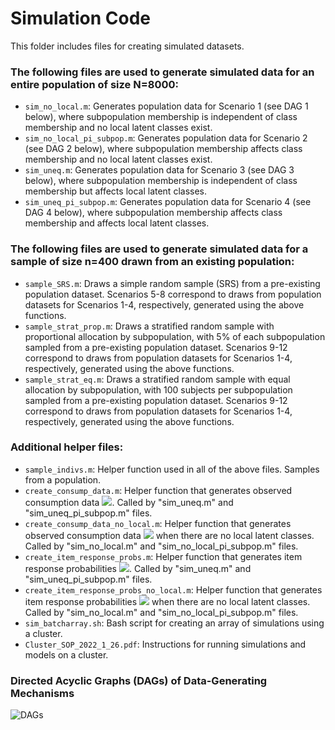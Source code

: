 # Simulation Code
This folder includes files for creating simulated datasets.

### The following files are used to generate simulated data for an entire population of size N=8000:
* `sim_no_local.m`: Generates population data for Scenario 1 (see DAG 1 below), where subpopulation membership is independent of class membership and no local latent classes exist.
* `sim_no_local_pi_subpop.m`: Generates population data for Scenario 2 (see DAG 2 below), where subpopulation membership affects class membership and no local latent classes exist.
* `sim_uneq.m`: Generates population data for Scenario 3 (see DAG 3 below), where subpopulation membership is independent of class membership but affects local latent classes.
* `sim_uneq_pi_subpop.m`: Generates population data for Scenario 4 (see DAG 4 below), where subpopulation membership affects class membership and affects local latent classes.

### The following files are used to generate simulated data for a sample of size n=400 drawn from an existing population:
* `sample_SRS.m`: Draws a simple random sample (SRS) from a pre-existing population dataset. Scenarios 5-8 correspond to draws from population datasets for Scenarios 1-4, respectively, generated using the above functions.
* `sample_strat_prop.m`: Draws a stratified random sample with proportional allocation by subpopulation, with 5% of each subpopulation sampled from a pre-existing population dataset. Scenarios 9-12 correspond to draws from population datasets for Scenarios 1-4, respectively, generated using the above functions.
* `sample_strat_eq.m`: Draws a stratified random sample with equal allocation by subpopulation, with 100 subjects per subpopulation sampled from a pre-existing population dataset. Scenarios 9-12 correspond to draws from population datasets for Scenarios 1-4, respectively, generated using the above functions.

### Additional helper files:
* `sample_indivs.m`: Helper function used in all of the above files. Samples from a population.
* `create_consump_data.m`: Helper function that generates observed consumption data <img src="https://latex.codecogs.com/gif.latex?X" />. Called by "sim_uneq.m" and "sim_uneq_pi_subpop.m" files.
* `create_consump_data_no_local.m`: Helper function that generates observed consumption data <img src="https://latex.codecogs.com/gif.latex?X" /> when there are no local latent classes. Called by "sim_no_local.m" and "sim_no_local_pi_subpop.m" files.
* `create_item_response_probs.m`: Helper function that generates item response probabilities <img src="https://latex.codecogs.com/gif.latex?\theta" />. Called by "sim_uneq.m" and "sim_uneq_pi_subpop.m" files.
* `create_item_response_probs_no_local.m`: Helper function that generates item response probabilities <img src="https://latex.codecogs.com/gif.latex?\theta" /> when there are no local latent classes. Called by "sim_no_local.m" and "sim_no_local_pi_subpop.m" files.
* `sim_batcharray.sh`: Bash script for creating an array of simulations using a cluster.
* `Cluster_SOP_2022_1_26.pdf`: Instructions for running simulations and models on a cluster.

### Directed Acyclic Graphs (DAGs) of Data-Generating Mechanisms
![DAGs](https://user-images.githubusercontent.com/33609713/152619726-0ffca12d-e5c4-4a76-ad23-03cca3185e6a.PNG)

